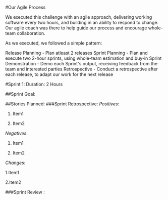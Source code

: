 #Our Agile Process

We executed this challenge with an agile approach, delivering working software every two hours, 
and building in an ability to respond to change. Our agile coach  was there to help guide our process and encourage whole-team collaboration.

As we executed, we followed a simple pattern:

Release Planning - Plan atleast 2 releases
Sprint Planning - Plan and execute two 2-hour sprints, using whole-team estimation and buy-in
Sprint Demonstration - Demo each Sprint's output, receiving feedback from the team and interested parties
Retrospective - Conduct a retrospective after each release, to adapt our work for the next release

#Sprint 1: Duration: 2 Hours

##Sprint Goal: 

##Stories Planned:
###Sprint Retrospective:
_Positives_:

1. Item1

2. Item2

_Negatives_:

1. Item1

2. Item2

_Changes_:

1.Item1

2.Item2

###Sprint Review : 
